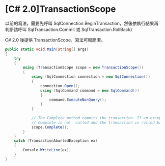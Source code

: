 # [C# 2.0]TransactionScope

以前的寫法，需要先呼叫 SqlConnection.BeginTransaction，然後依執行結果再判斷該呼叫 SqlTransaction.Commit 或 SqlTransaction.RollBack)

C# 2.0 後提供 TransactionScope，寫法可較簡潔。  

```csharp
public static void Main(string[] args)
{
    try
    {
        using (TransactionScope scope = new TransactionScope())
        {
            using (SqlConnection connection = new SqlConnection())
            {
                connection.Open();
                using (SqlCommand command = new SqlCommand())
                {
                    command.ExecuteNonQuery();
                }
            }
            
            // The Complete method commits the transaction. If an exception hasbeen thrown,
            // Complete is not  called and the transaction is rolled back.
            scope.Complete();
        }
    }
    catch (TransactionAbortedException ex)
    {
        Console.WriteLine(ex);
    }
}
```